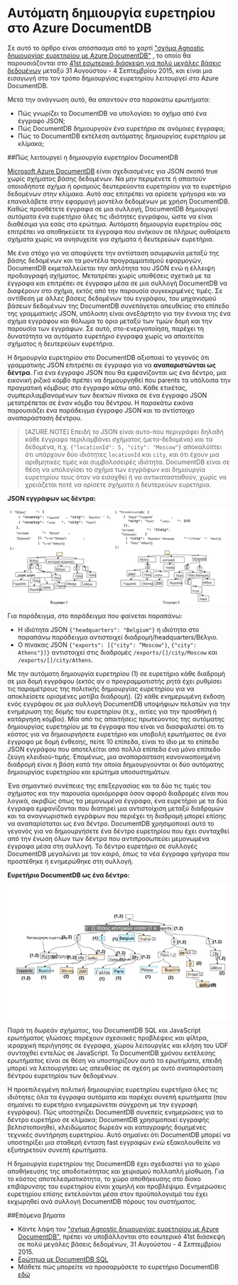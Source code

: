 <properties 
    pageTitle="Αυτόματη δημιουργία ευρετηρίου στο DocumentDB | Microsoft Azure" 
    description="Μάθετε περισσότερα σχετικά με τον τρόπο αυτόματης δημιουργίας ευρετηρίου λειτουργεί στο Azure DocumentDB." 
    services="documentdb" 
    authors="arramac" 
    manager="jhubbard" 
    editor="mimig" 
    documentationCenter=""/>

<tags 
    ms.service="documentdb" 
    ms.workload="data-services" 
    ms.tgt_pltfrm="na" 
    ms.devlang="na" 
    ms.topic="article" 
    ms.date="10/27/2016" 
    ms.author="arramac"/>
    
# <a name="automatic-indexing-in-azure-documentdb"></a>Αυτόματη δημιουργία ευρετηρίου στο Azure DocumentDB

Σε αυτό το άρθρο είναι απόσπασμα από το χαρτί ["σχήμα Agnostic δημιουργίας ευρετηρίου με Azure DocumentDB"](http://www.vldb.org/pvldb/vol8/p1668-shukla.pdf) , το οποίο θα παρουσιάζονται στο [41st εσωτερικό διάσκεψη για πολύ μεγάλες βάσεις δεδομένων](http://www.vldb.org/2015/) μεταξύ 31 Αυγούστου - 4 Σεπτεμβρίου 2015, και είναι μια εισαγωγή στο τον τρόπο δημιουργίας ευρετηρίου λειτουργεί στο Azure DocumentDB. 

Μετά την ανάγνωση αυτό, θα απαντούν στα παρακάτω ερωτήματα:

- Πώς γνωρίζει το DocumentDB να υπολογίσει το σχήμα από ένα έγγραφο JSON;
- Πώς DocumentDB δημιουργούν ένα ευρετήριο σε ανόμοιες έγγραφα;
- Πώς το DocumentDB εκτέλεση αυτόματης δημιουργίας ευρετηρίου με κλίμακα;

##<a id="HowDocumentDBIndexingWorks"></a>Πώς λειτουργεί η δημιουργία ευρετηρίου DocumentDB

[Microsoft Azure DocumentDB](https://azure.microsoft.com/services/documentdb/) είναι σχεδιασμένες για JSON σκοπό true χωρίς σχήματος βάσης δεδομένων. Να μην περιμένετε ή απαιτούν οποιοδήποτε σχήμα ή ορισμούς δευτερεύοντα ευρετηρίου για το ευρετήριο δεδομένων στην κλίμακα. Αυτό σας επιτρέπει να ορίσετε γρήγορα και να επαναλάβετε στην εφαρμογή μοντέλα δεδομένων με χρήση DocumentDB. Καθώς προσθέτετε έγγραφα σε μια συλλογή, DocumentDB δημιουργεί αυτόματα ένα ευρετήριο όλες τις ιδιότητες εγγράφου, ώστε να είναι διαθέσιμα για εσάς στο ερώτημα. Αυτόματη δημιουργία ευρετηρίου σάς επιτρέπει να αποθηκεύετε τα έγγραφα που ανήκουν σε πλήρως αυθαίρετο σχήματα χωρίς να ανησυχείτε για σχήματα ή δευτερεύων ευρετήρια.

Με ένα στόχο για να αποφύγετε την αντίσταση ασυμφωνία μεταξύ της βάσης δεδομένων και τα μοντέλα προγραμματισμού εφαρμογών, DocumentDB εκμεταλλεύεται την απλότητα του JSON ενώ η έλλειψη προδιαγραφή σχήματος. Μετατρέπει χωρίς υποθέσεις σχετικά με τα έγγραφα και επιτρέπει σε έγγραφα μέσα σε μια συλλογή DocumentDB να διαφέρουν στο σχήμα, εκτός από την παρουσία συγκεκριμένες τιμές. Σε αντίθεση με άλλες βάσεις δεδομένων του εγγράφου, του μηχανισμού βάσεων δεδομένων της DocumentDB συνεπάγεται απευθείας στο επίπεδο της γραμματικής JSON, υπόλοιπη είναι ανεξάρτητο για την έννοια της ένα σχήμα εγγράφου και θόλωμα το όριο μεταξύ των τιμών δομή και την παρουσία των εγγράφων. Σε αυτό, στο-ενεργοποίηση, παρέχει τη δυνατότητα να αυτόματα ευρετήριο έγγραφα χωρίς να απαιτείται σχήματος ή δευτερεύων ευρετήρια.

Η δημιουργία ευρετηρίου στο DocumentDB αξιοποιεί το γεγονός ότι γραμματικής JSON επιτρέπει σε έγγραφα για να **αναπαριστώνται ως δέντρα**. Για ένα έγγραφο JSON που θα εμφανίζονται ως ένα δέντρο, μια εικονική ριζικό κόμβο πρέπει να δημιουργηθεί που parents τα υπόλοιπα την πραγματική κόμβους στο έγγραφο κάτω από. Κάθε ετικέτας, συμπεριλαμβανομένων των δεικτών πίνακα σε ένα έγγραφο JSON μετατρέπεται σε έναν κόμβο του δέντρου. Η παρακάτω εικόνα παρουσιάζει ένα παράδειγμα έγγραφο JSON και το αντίστοιχο αναπαράσταση δέντρου.

>[AZURE.NOTE] Επειδή το JSON είναι αυτο-που περιγράφει δηλαδή κάθε έγγραφο περιλαμβάνει σχήματος (μετα-δεδομένα) και τα δεδομένα, π.χ. `{"locationId": 5, "city": "Moscow"}` αποκαλύπτει ότι υπάρχουν δύο ιδιότητες `locationId` και `city`, και ότι έχουν μια αριθμητικές τιμές και συμβολοσειρές ιδιότητα. DocumentDB είναι σε θέση να υπολογίσει το σχήμα των εγγράφων και δημιουργία ευρετηρίου τους όταν να εισαχθεί ή να αντικατασταθούν, χωρίς να χρειάζεται ποτέ να ορίσετε σχήματα ή δευτερεύων ευρετήρια.


**JSON εγγράφων ως δέντρα:**

![Εγγράφων ως δέντρα](media/documentdb-indexing/DocumentsAsTrees.png)

Για παράδειγμα, στο παράδειγμα που φαίνεται παραπάνω:

- Η ιδιότητα JSON `{"headquarters": "Belgium"}` η ιδιότητα στο παραπάνω παράδειγμα αντιστοιχεί διαδρομή/headquarters/Βέλγιο.
- Ο πίνακας JSON `{"exports": [{"city": “Moscow"}`, `{"city": Athens"}]}` αντιστοιχεί στις διαδρομές `/exports/[]/city/Moscow` και `/exports/[]/city/Athens`.

Με την αυτόματη δημιουργία ευρετηρίου (1) σε ευρετήριο κάθε διαδρομή σε μια δομή εγγράφου (εκτός αν ο προγραμματιστής ρητά έχει ρυθμίσει τις παραμέτρους της πολιτικής δημιουργίας ευρετηρίου για να αποκλείσετε ορισμένες μοτίβα διαδρομή). (2) κάθε ενημερωμένη έκδοση ενός εγγράφου σε μια συλλογή DocumentDB υποψήφιων πελατών για την ενημέρωση της δομής του ευρετηρίου (π.χ., αιτίες για την προσθήκη ή κατάργηση κόμβοι). Μία από τις απαιτήσεις πρωτεύοντος της αυτόματης δημιουργίας ευρετηρίου με τα έγγραφα που είναι να διασφαλιστεί ότι το κόστος για να δημιουργήσετε ευρετήριο και υποβολή ερωτήματος σε ένα έγγραφο με δομή ένθεσης, πείτε 10 επίπεδα, είναι το ίδιο με το επίπεδο JSON εγγράφου που αποτελείται από πολλά επίπεδα ένα μόνο επίπεδο ζεύγη κλειδιού-τιμής. Επομένως, μια αναπαράσταση κανονικοποιημένη διαδρομή είναι η βάση κατά την οποία δημιουργούνται οι δύο αυτόματης δημιουργίας ευρετηρίου και ερώτημα υποσυστημάτων.

Ένα σημαντικό συνέπειες της επεξεργασίας και τα δύο τις τιμές του σχήματος και την παρουσία ομοιόμορφα όσον αφορά διαδρομές είναι που λογικά, ακριβώς όπως τα μεμονωμένα έγγραφα, ένα ευρετήριο με τα δύο έγγραφα εμφανίζονται που διατηρεί μια αντιστοίχιση μεταξύ διαδρομών και τα αναγνωριστικά εγγράφων που περιέχει τη διαδρομή μπορεί επίσης να αναπαρίσταται ως ένα δέντρο. DocumentDB χρησιμοποιεί αυτό το γεγονός για να δημιουργήσετε ένα δέντρο ευρετηρίου που έχει συνταχθεί από την ένωση όλων των δέντρα που αντιπροσωπεύει μεμονωμένα έγγραφα μέσα στη συλλογή. Το δέντρο ευρετήριο σε συλλογές DocumentDB μεγαλώνει με τον καιρό, όπως τα νέα έγγραφα γρήγορα που προστέθηκε ή ενημερώθηκε στη συλλογή.


**Ευρετήριο DocumentDB ως ένα δέντρο:**

![Ευρετήριο ως ένα δέντρο](media/documentdb-indexing/IndexAsTree.png)

Παρά τη δωρεάν σχήματος, του DocumentDB SQL και JavaScript ερωτήματος γλώσσες παρέχουν σχεσιακές προβλέψεις και φίλτρα, ιεραρχική περιήγησης σε έγγραφα, χώρου λειτουργίες και κλήση του UDF συνταχθεί εντελώς σε JavaScript. Το DocumentDB χρόνου εκτέλεσης ερωτήματος είναι σε θέση να υποστηρίζουν αυτά τα ερωτήματα, επειδή μπορεί να λειτουργήσει ως απευθείας σε σχέση με αυτό αναπαράσταση δέντρου ευρετηρίου των δεδομένων.

Η προεπιλεγμένη πολιτική δημιουργίας ευρετηρίου ευρετήρια όλες τις ιδιότητες όλα τα έγγραφα αυτόματα και παρέχει συνεπή ερωτήματα (που σημαίνει το ευρετήριο ενημερώνεται σύγχρονη με την εγγραφή εγγράφου). Πώς υποστηρίζει DocumentDB συνεπείς ενημερώσεις για το δέντρο ευρετήριο σε κλίμακα; DocumentDB χρησιμοποιεί εγγραφής βελτιστοποιηθεί, κλειδώματος δωρεάν και καταγραφής δομημένες τεχνικές συντήρηση ευρετηρίου. Αυτό σημαίνει ότι DocumentDB μπορεί να υποστηρίξει μια σταθερή ένταση fast εγγραφών ενώ εξακολουθείτε να εξυπηρετούν συνεπή ερωτήματα. 

Η δημιουργία ευρετηρίου της DocumentDB έχει σχεδιαστεί για το χώρο αποθήκευσης της αποδοτικότητας και χειρισμού πολλαπλή μίσθωση. Για το κόστος αποτελεσματικότητα, το χώρο αποθήκευσης στο δίσκο επιβάρυνσης του ευρετηρίου είναι χαμηλή και προβλέψιμα. Ενημερώσεις ευρετηρίου επίσης εκτελούνται μέσα στον προϋπολογισμό του έχει εκχωρηθεί ανά συλλογή DocumentDB πόρους του συστήματος.

##<a name="NextSteps"></a>Επόμενα βήματα
- Κάντε λήψη του ["σχήμα Agnostic δημιουργίας ευρετηρίου με Azure DocumentDB"](http://www.vldb.org/pvldb/vol8/p1668-shukla.pdf), πρέπει να υποβάλλονται στο εσωτερικό 41st διάσκεψη σε πολύ μεγάλες βάσεις δεδομένων, 31 Αυγούστου - 4 Σεπτεμβρίου 2015.
- [Ερώτημα με DocumentDB SQL](documentdb-sql-query.md)
- Μάθετε πώς μπορείτε να προσαρμόσετε το ευρετήριο DocumentDB [εδώ](documentdb-indexing-policies.md)
 
